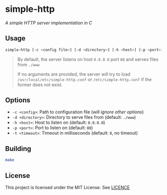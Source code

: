 # simple-http

_A simple HTTP server implementation in C_

## Usage

```bash
simple-http [-c <config file>] [-d <directory>] [-h <host>] [-p <port>] [-t <timeout]
```

> By default, the server listens on host `0.0.0.0` port `80` and serves files from `./www`
>
> If no arguments are provided, the server will try to load `/usr/local/etc/simple-http.conf` or `/etc/simple-http.conf` if the former does not exist.

## Options

- `-c <config>`: Path to configuration file (_will ignore other options_)
- `-d <directory>`: Directory to serve files from (default: `./www`)
- `-h <host>`: Host to listen on (default: `0.0.0.0`)
- `-p <port>`: Port to listen on (default: `80`)
- `-t <timeout>`: Timeout in milliseconds (default: `0`, no timeout)

## Building

```bash
make
```

## License

This project is licensed under the MIT License.
See [LICENCE](LICENCE)

